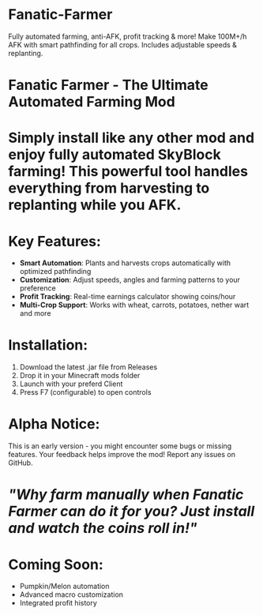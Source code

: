 # Fanatic-Farmer
Fully automated farming, anti-AFK, profit tracking &amp; more! Make 100M+/h AFK with smart pathfinding for all crops. Includes adjustable speeds &amp; replanting.

# **Fanatic Farmer - The Ultimate Automated Farming Mod**  

# Simply install like any other mod and enjoy fully automated SkyBlock farming! This powerful tool handles everything from harvesting to replanting while you AFK.  

# **Key Features:**  
- **Smart Automation**: Plants and harvests crops automatically with optimized pathfinding  
- **Customization**: Adjust speeds, angles and farming patterns to your preference  
- **Profit Tracking**: Real-time earnings calculator showing coins/hour  
- **Multi-Crop Support**: Works with wheat, carrots, potatoes, nether wart and more  

# **Installation:**  
1. Download the latest .jar file from Releases  
2. Drop it in your Minecraft mods folder  
3. Launch with your preferd Client  
5. Press F7 (configurable) to open controls  

# **Alpha Notice:**  
This is an early version - you might encounter some bugs or missing features. Your feedback helps improve the mod! Report any issues on GitHub.  

# *"Why farm manually when Fanatic Farmer can do it for you? Just install and watch the coins roll in!"*  

# **Coming Soon:**  
- Pumpkin/Melon automation  
- Advanced macro customization  
- Integrated profit history
